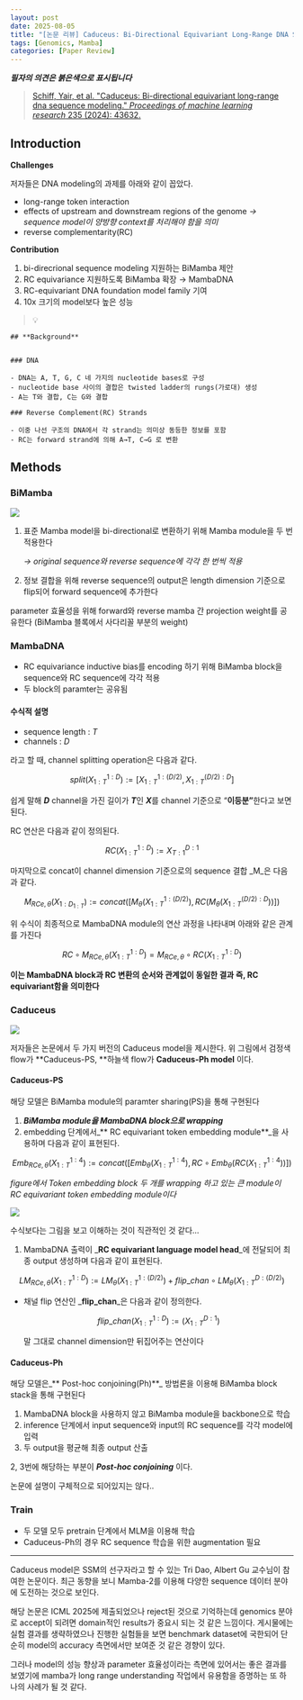 ```yaml
---
layout: post
date: 2025-08-05
title: "[논문 리뷰] Caduceus: Bi-Directional Equivariant Long-Range DNA Sequence Modeling"
tags: [Genomics, Mamba]
categories: [Paper Review]
---
```


<span class="notion-red">_**필자의 의견은 붉은색으로 표시됩니다**_</span>


> [Schiff, Yair, et al. "Caduceus: Bi-directional equivariant long-range dna sequence modeling." ](https://pmc.ncbi.nlm.nih.gov/articles/PMC12189541/)[_Proceedings of machine learning research_](https://pmc.ncbi.nlm.nih.gov/articles/PMC12189541/)[ 235 (2024): 43632.](https://pmc.ncbi.nlm.nih.gov/articles/PMC12189541/)



## Introduction


**Challenges**


저자들은 DNA modeling의 과제를 아래와 같이 꼽았다.

- long-range token interaction
- effects of upstream and downstream regions of the genome 
_→ sequence model이 양방향 context를 처리해야 함을 의미_
- reverse complementarity(RC)

**Contribution**

1. bi-direcrional sequence modeling 지원하는 BiMamba 제안
1. RC equivariance 지원하도록 BiMamba 확장 → MambaDNA
1. RC-equivariant DNA foundation model family 기여
1. 10x 크기의 model보다 높은 성능

> 💡 


	## **Background**


	### DNA

	- DNA는 A, T, G, C 네 가지의 nucleotide bases로 구성
	- nucleotide base 사이의 결합은 twisted ladder의 rungs(가로대) 생성
	- A는 T와 결합, C는 G와 결합

	### Reverse Complement(RC) Strands

	- 이중 나선 구조의 DNA에서 각 strand는 의미상 동등한 정보를 포함
	- RC는 forward strand에 의해 A→T, C→G 로 변환


## Methods



### BiMamba


![](https://prod-files-secure.s3.us-west-2.amazonaws.com/542b861c-36a8-4051-84e5-8804b6728dba/2c247d59-7815-4980-99f0-8f0d21f445a7/image.png?X-Amz-Algorithm=AWS4-HMAC-SHA256&X-Amz-Content-Sha256=UNSIGNED-PAYLOAD&X-Amz-Credential=ASIAZI2LB4663COSLWFZ%2F20250912%2Fus-west-2%2Fs3%2Faws4_request&X-Amz-Date=20250912T210120Z&X-Amz-Expires=3600&X-Amz-Security-Token=IQoJb3JpZ2luX2VjEL3%2F%2F%2F%2F%2F%2F%2F%2F%2F%2FwEaCXVzLXdlc3QtMiJIMEYCIQCvUWgggtA4IUCfojknVJMhqbpuzN5rQEohwmTpRsSXkwIhAM7eXOS3UJkDziJLdIKCgNiEISeICUpHaMvOdioop4zlKv8DCDYQABoMNjM3NDIzMTgzODA1Igxs6L9SrCMkkAhyGwoq3AN3YF0j8VLtS6mFSUkiJmB1jVnCI9WLSC4jATa7D3lMPO%2BLjkZwchvpXRvFxsaiaE68p1D3yGzEDwrZqBlndTJWwShHIgPXkapMP736ka1KCYu2Te7w3jVNgNiEGP5aQVQk8bbmE9lAp%2BPNtp47PE3bTwABwijdDOBvrqwD6qusbGEzgzoQ%2BXn%2FUZJAkipAgBS2gqNkWHDcbmwq%2B0HZC7NaEuHGQLYniKntK9BqMpnGVuJaqEAbgdlmjMiVopeAW%2B9QvXJqb1iokwiUNamx0RhHu5OasQjrag5M%2F6oMHF93jBNFN5UOU8Pz4qLQhg5kTn6FUTKbnl4KYe05icqvdLfckpkm%2Fa5NjhaordHcYCYjHeRRMNMjvW35kW%2F1uBp4qKrtvQKI2bMmAJs8UfXcUrg1JYOlEAdx4qPhZcXqhY5LJRvZFxreKLWoTaCfI9KT6Z2M94Sq1oxtvwsT2m5XBH%2BU%2B3UCTDaYbHCY%2FuEBnsSt3eDZw7iAtjYyEEI5VtuzpAh5W8iXIcaCbyor5FpN44tUqskPmU%2F8jXMtIMhM%2BlgzV36Hv0HjoAYkcGYu%2F5og%2B43PbYOxHb3kgoTpnsw6mrT03L1CkVLwtRhzYzC3z794bS5BsHsOPwJxIS72CDCNjJLGBjqkAf8a0qc2eWnngSqwHpV3NWXt8ytoA1pvf5fpi5vwyP9rAC2pq%2F8%2Fiq3FgjOUY1cNVlhBXIYFKTiqBMjyIy9GNjQQ7rSGQH1AwcCOCOHdHmwQwJD5SwnWQ3IQ8rzL5FmQ1xKueYG6CUg24tZBwkebvNG%2Fsz06d7JtDubLclG%2FV7S6Jt9E76sbkGfuSZn9LSuefZN5tE6VJISYP2nqmzoIBxxPEKSl&X-Amz-Signature=0430d96da43ec25eca4c6f3013610a6a5cd320b59b83bd8f2ff65b72f92f8101&X-Amz-SignedHeaders=host&x-amz-checksum-mode=ENABLED&x-id=GetObject)

1. 표준 Mamba model을 bi-directional로 변환하기 위해 Mamba module을 두 번 적용한다

	_→ original sequence와 reverse sequence에 각각 한 번씩 적용_

1. 정보 결합을 위해 reverse sequence의 output은 length dimension 기준으로 flip되어 forward sequence에 추가한다

parameter 효율성을 위해 forward와 reverse mamba 간 projection weight를 공유한다 (BiMamba 블록에서 사다리꼴 부분의 weight)



### MambaDNA

- RC equivariance inductive bias를 encoding 하기 위해 BiMamba block을 sequence와 RC sequence에 각각 적용
- 두 block의 paramter는 공유됨


#### 수식적 설명

- sequence length : _T_
- channels : _D_

라고 할 때,  channel splitting operation은 다음과 같다.


$$
split(X^{1:D}_{1:T}):=[X^{1:(D/2)}_{1:T},X^{(D/2):D}_{1:T}]
$$


<span class="notion-red">쉽게 말해 </span><span class="notion-red">_**D**_</span><span class="notion-red"> channel을 가진 길이가 </span><span class="notion-red">_**T**_</span><span class="notion-red">인 </span><span class="notion-red">_**X**_</span><span class="notion-red">를 channel 기준으로 “</span><span class="notion-red">**이등분”**</span><span class="notion-red">한다고 보면 된다.</span>


RC 연산은 다음과 같이 정의된다.


$$
RC(X^{1:D}_{1:T}):=X^{D:1}_{T:1}
$$


마지막으로 concat이 channel dimension 기준으로의 sequence 결합 _M_은 다음과 같다.


$$
M_{RCe,\theta}(X_{1:D_{1:T}}):=concat([M_{\theta}(X^{1:(D/2)}_{1:T}),RC(M_{\theta}(X^{(D/2):D}_{1:T}))])
$$


위 수식이 최종적으로 MambaDNA module의 연산 과정을 나타내며 아래와 같은 관계를 가진다


$$
RC\circ M_{RCe,\theta}(X^{1:D}_{1:T}) = M_{RCe,\theta} \circ RC(X^{1:D}_{1:T})
$$


**이는 MambaDNA block과 RC 변환의 순서와 관계없이 동일한 결과 즉, RC equivariant함을 의미한다**



### Caduceus


![](https://prod-files-secure.s3.us-west-2.amazonaws.com/542b861c-36a8-4051-84e5-8804b6728dba/f94a60d7-8145-473b-aef9-7c68d3ec604a/image.png?X-Amz-Algorithm=AWS4-HMAC-SHA256&X-Amz-Content-Sha256=UNSIGNED-PAYLOAD&X-Amz-Credential=ASIAZI2LB4663COSLWFZ%2F20250912%2Fus-west-2%2Fs3%2Faws4_request&X-Amz-Date=20250912T210120Z&X-Amz-Expires=3600&X-Amz-Security-Token=IQoJb3JpZ2luX2VjEL3%2F%2F%2F%2F%2F%2F%2F%2F%2F%2FwEaCXVzLXdlc3QtMiJIMEYCIQCvUWgggtA4IUCfojknVJMhqbpuzN5rQEohwmTpRsSXkwIhAM7eXOS3UJkDziJLdIKCgNiEISeICUpHaMvOdioop4zlKv8DCDYQABoMNjM3NDIzMTgzODA1Igxs6L9SrCMkkAhyGwoq3AN3YF0j8VLtS6mFSUkiJmB1jVnCI9WLSC4jATa7D3lMPO%2BLjkZwchvpXRvFxsaiaE68p1D3yGzEDwrZqBlndTJWwShHIgPXkapMP736ka1KCYu2Te7w3jVNgNiEGP5aQVQk8bbmE9lAp%2BPNtp47PE3bTwABwijdDOBvrqwD6qusbGEzgzoQ%2BXn%2FUZJAkipAgBS2gqNkWHDcbmwq%2B0HZC7NaEuHGQLYniKntK9BqMpnGVuJaqEAbgdlmjMiVopeAW%2B9QvXJqb1iokwiUNamx0RhHu5OasQjrag5M%2F6oMHF93jBNFN5UOU8Pz4qLQhg5kTn6FUTKbnl4KYe05icqvdLfckpkm%2Fa5NjhaordHcYCYjHeRRMNMjvW35kW%2F1uBp4qKrtvQKI2bMmAJs8UfXcUrg1JYOlEAdx4qPhZcXqhY5LJRvZFxreKLWoTaCfI9KT6Z2M94Sq1oxtvwsT2m5XBH%2BU%2B3UCTDaYbHCY%2FuEBnsSt3eDZw7iAtjYyEEI5VtuzpAh5W8iXIcaCbyor5FpN44tUqskPmU%2F8jXMtIMhM%2BlgzV36Hv0HjoAYkcGYu%2F5og%2B43PbYOxHb3kgoTpnsw6mrT03L1CkVLwtRhzYzC3z794bS5BsHsOPwJxIS72CDCNjJLGBjqkAf8a0qc2eWnngSqwHpV3NWXt8ytoA1pvf5fpi5vwyP9rAC2pq%2F8%2Fiq3FgjOUY1cNVlhBXIYFKTiqBMjyIy9GNjQQ7rSGQH1AwcCOCOHdHmwQwJD5SwnWQ3IQ8rzL5FmQ1xKueYG6CUg24tZBwkebvNG%2Fsz06d7JtDubLclG%2FV7S6Jt9E76sbkGfuSZn9LSuefZN5tE6VJISYP2nqmzoIBxxPEKSl&X-Amz-Signature=987a101832216430ee82ab274ad5094ea06c28c3e611860f2c85a502618c1ef1&X-Amz-SignedHeaders=host&x-amz-checksum-mode=ENABLED&x-id=GetObject)


저자들은 논문에서 두 가지 버전의 Caduceus model을 제시한다. 위 그림에서 검정색 flow가 **Caduceus-PS, **하늘색 flow가 **Caduceus-Ph model** 이다.



#### Caduceus-PS


해당 모델은 BiMamba module의 paramter sharing(PS)을 통해 구현된다

1. _**BiMamba module을 MambaDNA block으로 wrapping**_
1. embedding 단계에서_** RC equivariant token embedding module**_을 사용하며 다음과 같이 표현된다.

$$
Emb_{RCe,\theta}(X^{1:4}_{1:T}):=concat([Emb_{\theta}(X^{1:4}_{1:T}),RC \circ Emb_{\theta}(RC(X^{1:4}_{1:T}))])
$$


_figure에서 Token embedding block 두 개를 wrapping 하고 있는 큰 module이 RC equivariant token embedding module이다_


![](https://prod-files-secure.s3.us-west-2.amazonaws.com/542b861c-36a8-4051-84e5-8804b6728dba/b175e4da-71eb-4e91-8c23-a06dabe673c9/image.png?X-Amz-Algorithm=AWS4-HMAC-SHA256&X-Amz-Content-Sha256=UNSIGNED-PAYLOAD&X-Amz-Credential=ASIAZI2LB4663COSLWFZ%2F20250912%2Fus-west-2%2Fs3%2Faws4_request&X-Amz-Date=20250912T210120Z&X-Amz-Expires=3600&X-Amz-Security-Token=IQoJb3JpZ2luX2VjEL3%2F%2F%2F%2F%2F%2F%2F%2F%2F%2FwEaCXVzLXdlc3QtMiJIMEYCIQCvUWgggtA4IUCfojknVJMhqbpuzN5rQEohwmTpRsSXkwIhAM7eXOS3UJkDziJLdIKCgNiEISeICUpHaMvOdioop4zlKv8DCDYQABoMNjM3NDIzMTgzODA1Igxs6L9SrCMkkAhyGwoq3AN3YF0j8VLtS6mFSUkiJmB1jVnCI9WLSC4jATa7D3lMPO%2BLjkZwchvpXRvFxsaiaE68p1D3yGzEDwrZqBlndTJWwShHIgPXkapMP736ka1KCYu2Te7w3jVNgNiEGP5aQVQk8bbmE9lAp%2BPNtp47PE3bTwABwijdDOBvrqwD6qusbGEzgzoQ%2BXn%2FUZJAkipAgBS2gqNkWHDcbmwq%2B0HZC7NaEuHGQLYniKntK9BqMpnGVuJaqEAbgdlmjMiVopeAW%2B9QvXJqb1iokwiUNamx0RhHu5OasQjrag5M%2F6oMHF93jBNFN5UOU8Pz4qLQhg5kTn6FUTKbnl4KYe05icqvdLfckpkm%2Fa5NjhaordHcYCYjHeRRMNMjvW35kW%2F1uBp4qKrtvQKI2bMmAJs8UfXcUrg1JYOlEAdx4qPhZcXqhY5LJRvZFxreKLWoTaCfI9KT6Z2M94Sq1oxtvwsT2m5XBH%2BU%2B3UCTDaYbHCY%2FuEBnsSt3eDZw7iAtjYyEEI5VtuzpAh5W8iXIcaCbyor5FpN44tUqskPmU%2F8jXMtIMhM%2BlgzV36Hv0HjoAYkcGYu%2F5og%2B43PbYOxHb3kgoTpnsw6mrT03L1CkVLwtRhzYzC3z794bS5BsHsOPwJxIS72CDCNjJLGBjqkAf8a0qc2eWnngSqwHpV3NWXt8ytoA1pvf5fpi5vwyP9rAC2pq%2F8%2Fiq3FgjOUY1cNVlhBXIYFKTiqBMjyIy9GNjQQ7rSGQH1AwcCOCOHdHmwQwJD5SwnWQ3IQ8rzL5FmQ1xKueYG6CUg24tZBwkebvNG%2Fsz06d7JtDubLclG%2FV7S6Jt9E76sbkGfuSZn9LSuefZN5tE6VJISYP2nqmzoIBxxPEKSl&X-Amz-Signature=7a3c89818a2e0f33f6a973074db8ed98039e9bede10617c7756d2b21fe9fc9c8&X-Amz-SignedHeaders=host&x-amz-checksum-mode=ENABLED&x-id=GetObject)


<span class="notion-red">수식보다는 그림을 보고 이해하는 것이 직관적인 것 같다…</span>

1. MambaDNA 출력이 _**RC equivariant language model head**_에 전달되어 최종 output 생성하며 다음과 같이 표현된다.

$$
LM_{RCe,\theta}(X^{1:D}_{1:T}):= LM_{\theta}(X^{1:(D/2)}_{1:T})+flip\_chan\circ LM_{\theta}(X^{D:(D/2)}_{1:T})
$$

- 채널 flip 연산인 _**flip\_chan**_은 다음과 같이 정의한다.

	$$
	flip\_chan(X^{1:D}_{1:T}):=(X^{D:1}_{1:T})
	$$


	말 그대로 channel dimension만 뒤집어주는 연산이다



#### Caduceus-Ph


해당 모델은_** Post-hoc conjoining(Ph)**_ 방법론을 이용해 BiMamba block stack을 통해 구현된다

1. MambaDNA block을 사용하지 않고 BiMamba module을 backbone으로 학습
1. inference 단계에서 input sequence와 input의 RC sequence를 각각 model에 입력
1. 두 output을 평균해 최종 output 산출

2, 3번에 해당하는 부분이 _**Post-hoc conjoining**_ 이다.


<span class="notion-red">논문에 설명이 구체적으로 되어있지는 않다..</span>



### Train

- 두 모델 모두 pretrain 단계에서 MLM을 이용해 학습
- Caduceus-Ph의 경우 RC sequence 학습을 위한 augmentation 필요

---


<span class="notion-red">Caduceus model은 SSM의 선구자라고 할 수 있는 Tri Dao, Albert Gu 교수님이 참여한 논문이다. 최근 동향을 보니 Mamba-2를 이용해 다양한 sequence 데이터 분야에 도전하는 것으로 보인다.</span>


<span class="notion-red">해당 논문은 ICML 2025에 제출되었으나 reject된 것으로 기억하는데 genomics 분야로 accept이 되려면 domain적인 results가 중요시 되는 것 같은 느낌이다. 게시물에는 실험 결과를 생략하였으나 진행한 실험들을 보면 benchmark dataset에 국한되어 단순히 model의 accuracy 측면에서만 보여준 것 같은 경향이 있다.</span>


<span class="notion-red">그러나 model의 성능 향상과 parameter 효율성이라는 측면에 있어서는 좋은 결과를 보였기에 mamba가 long range understanding 작업에서 유용함을 증명하는 또 하나의 사례가 될 것 같다.</span>

